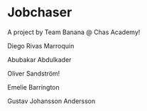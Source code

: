 # Jobchaser
 
A project by Team Banana @ Chas Academy!

Diego Rivas Marroquin

Abubakar Abdulkader

Oliver Sandström!

Emelie Barrington

Gustav Johansson Andersson

